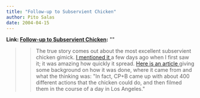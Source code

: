 ```yaml
---
title: "Follow-up to Subservient Chicken"
author: Pito Salas
date: 2004-04-15
---
```


**Link: [Follow-up to Subservient Chicken](None):** ""


>>

>> The true story comes out about the most excellent subservient chicken
gimick. [I mentioned it ](</weblogs/archives/000385.html>)a few days ago when
I first saw it; it was amazing how quickly it spread. [Here is an article
](<http://www.adweek.com/aw/creative/article_display.jsp?vnu_content_id=1000486708>)giving
some background on how it was done, where it came from and what the thinking
was: "In fact, CP+B came up with about 400 different actions that the chicken
could do, and then filmed them in the course of a day in Los Angeles."


